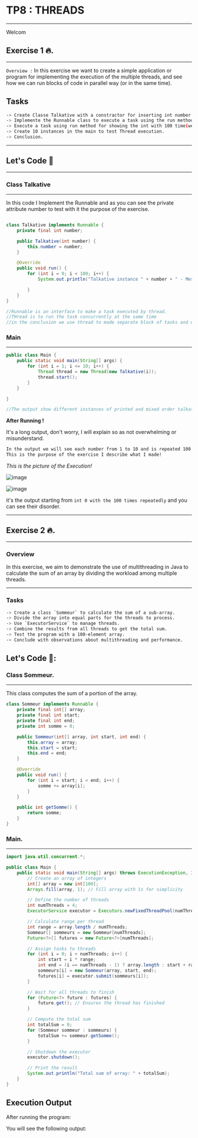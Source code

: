 # TP8 : THREADS
---

Welcom

## Exercise 1 :fire:.
---

`Overview :` In this exercise we want to create a simple application or program for 
implementing the execution of the multiple threads,
and see how we can run blocks of code in parallel way (or in the same time).


**Tasks**
---

```bash
-> Create Classe Talkative with a constractor for inserting int number attribute.
-> Implemente the Runnable class to execute a task using the run method.
-> Execute a task using run method for showing the int with 100 time(we see after the exxecution of this for better understanding).
-> Create 10 instances in the main to test Thread execution.
-> Conclusion.
```

---


## Let's Code 💸
---

### Class Talkative
---
In this code I Implement the Runnable and as you can see the private attribute number to test with it the purpose of the exercise.


```java

class Talkative implements Runnable {
    private final int number;

    public Talkative(int number) {
        this.number = number;
    }

    @Override
    public void run() {
        for (int i = 0; i < 100; i++) {
            System.out.println("Talkative instance " + number + " - Message " + i);

        }
    }
}

//Runnable is an interface to make a task executed by thread.
//THread is to run the task concurrently at the same time
//in the conclusion we use thread to made separate block of tasks and we use the start to execute or implement all in the same time
```

### Main
---

```java
public class Main {
    public static void main(String[] args) {
        for (int i = 1; i <= 10; i++) {
            Thread thread = new Thread(new Talkative(i));
            thread.start();
        }
    }

}

//The output show different instances of printed and mixed order talkative ,they are printed simultaneity, so we can conclude that when we execute the run in Runnable interface to

```


**After Running !**

It's a long output, don't worry, I will explain so as not overwhelming or misunderstand.

```bash
In the output we will see each number from 1 to 10 and is repeated 100 times, but in ,arbitrary order,
This is the purpose of the exercise I describe what I made!
```

*This is the picture of the Execution!*

![image](https://github.com/user-attachments/assets/6cdb12d5-82a6-42e4-ac38-bcdbb33ecf7b)

![image](https://github.com/user-attachments/assets/64beed09-ab08-4c35-833b-55d153d8e293)

it's the output starting from `int 0 with the 100 times repeatedly` and you can see their disorder.




---

## Exercise 2 :fire:.
---

### Overview
In this exercise, we aim to demonstrate the use of multithreading in Java to calculate the sum of an array by dividing the workload among multiple threads.

---

### **Tasks**

```bash
-> Create a class `Sommeur` to calculate the sum of a sub-array.
-> Divide the array into equal parts for the threads to process.
-> Use `ExecutorService` to manage threads.
-> Combine the results from all threads to get the total sum.
-> Test the program with a 100-element array.
-> Conclude with observations about multithreading and performance.
```

## Let's Code 🎱:

### Class Sommeur.
---
This class computes the sum of a portion of the array.

```java
class Sommeur implements Runnable {
    private final int[] array;
    private final int start;
    private final int end;
    private int somme = 0;

    public Sommeur(int[] array, int start, int end) {
        this.array = array;
        this.start = start;
        this.end = end;
    }

    @Override
    public void run() {
        for (int i = start; i < end; i++) {
            somme += array[i];
        }
    }

    public int getSomme() {
        return somme;
    }
}
```

### Main.
---

```java
import java.util.concurrent.*;

public class Main {
    public static void main(String[] args) throws ExecutionException, InterruptedException {
        // Create an array of integers
        int[] array = new int[100];
        Arrays.fill(array, 1); // Fill array with 1s for simplicity

        // Define the number of threads
        int numThreads = 4;
        ExecutorService executor = Executors.newFixedThreadPool(numThreads);

        // Calculate range per thread
        int range = array.length / numThreads;
        Sommeur[] sommeurs = new Sommeur[numThreads];
        Future<?>[] futures = new Future<?>[numThreads];

        // Assign tasks to threads
        for (int i = 0; i < numThreads; i++) {
            int start = i * range;
            int end = (i == numThreads - 1) ? array.length : start + range;
            sommeurs[i] = new Sommeur(array, start, end);
            futures[i] = executor.submit(sommeurs[i]);
        }

        // Wait for all threads to finish
        for (Future<?> future : futures) {
            future.get(); // Ensures the thread has finished
        }

        // Compute the total sum
        int totalSum = 0;
        for (Sommeur sommeur : sommeurs) {
            totalSum += sommeur.getSomme();
        }

        // Shutdown the executor
        executor.shutdown();

        // Print the result
        System.out.println("Total sum of array: " + totalSum);
    }
}

```

## Execution Output
After running the program:

You will see the following output:


